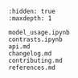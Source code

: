 ```{include} ../README.md

```

```{toctree}
:hidden: true
:maxdepth: 1

model_usage.ipynb
contrasts.ipynb
api.md
changelog.md
contributing.md
references.md
```

